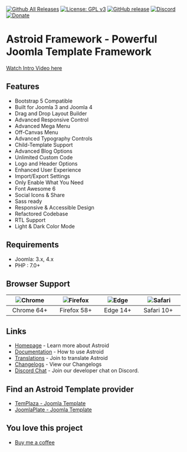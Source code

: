 [![Github All Releases](https://img.shields.io/github/downloads/templaza/astroid-framework/total.svg)](https://github.com/templaza/astroid-framework/releases)
[![License: GPL v3](https://img.shields.io/badge/License-GPL%20v3-blue.svg)](http://www.gnu.org/licenses/gpl-3.0)
[![GitHub release](https://img.shields.io/github/release/templaza/astroid-framework.svg)](https://github.com/templaza/astroid-framework/releases)
[![Discord](https://img.shields.io/badge/chat-on%20discord-7289da.svg)](https://discord.gg/2MwtsAX4Py)
[![Donate](https://img.shields.io/badge/donate-Buy%20me%20a%20coffee-blueviolet)](https://www.buymeacoffee.com/isonny)

# Astroid Framework - Powerful Joomla Template Framework

[Watch Intro Video here](https://www.youtube.com/watch?v=ZflNq3fDaXE)

## Features
* Bootstrap 5 Compatible
* Built for Joomla 3 and Joomla 4
* Drag and Drop Layout Builder
* Advanced Responsive Control
* Advanced Mega Menu
* Off-Canvas Menu
* Advanced Typography Controls
* Child-Template Support
* Advanced Blog Options
* Unlimited Custom Code
* Logo and Header Options
* Enhanced User Experience
* Import/Export Settings
* Only Enable What You Need
* Font Awesome 6
* Social Icons & Share
* Sass ready
* Responsive & Accessible Design
* Refactored Codebase
* RTL Support
* Light & Dark Color Mode

## Requirements
* Joomla: 3.x, 4.x
* PHP : 7.0+

## Browser Support
| ![Chrome](https://raw.githubusercontent.com/alrra/browser-logos/master/src/chrome/chrome_48x48.png)|![Firefox](https://raw.githubusercontent.com/alrra/browser-logos/master/src/firefox/firefox_48x48.png)|![Edge](https://raw.githubusercontent.com/alrra/browser-logos/master/src/edge/edge_48x48.png)|![Safari](https://raw.githubusercontent.com/alrra/browser-logos/master/src/safari/safari_48x48.png)|
| :---: | :---:	|:---:|:---:|
| &nbsp;&nbsp;Chrome 64+&nbsp;&nbsp; | &nbsp;&nbsp;Firefox 58+&nbsp;&nbsp; | &nbsp;&nbsp;Edge 14+&nbsp;&nbsp; | &nbsp;&nbsp;Safari 10+ &nbsp;&nbsp; |

## Links
* [Homepage](https://astroidframe.work/) - Learn more about Astroid
* [Documentation](https://docs.astroidframe.work/) - How to use Astroid
* [Translations](https://github.com/templaza/astroid-framework/tree/language) - Join to translate Astroid
* [Changelogs](https://github.com/templaza/astroid-framework/releases) - View our Changelogs
* [Discord Chat](https://discord.gg/2MwtsAX4Py) - Join our developer chat on Discord.

## Find an Astroid Template provider
* [TemPlaza - Joomla Template](https://www.templaza.com/joomla-templates.html)
* [JoomlaPlate - Joomla Template](https://www.joomlaplates.com/)

## You love this project
* [Buy me a coffee](https://www.buymeacoffee.com/isonny)